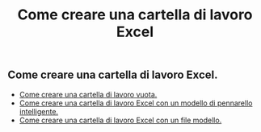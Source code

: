 ﻿---
title: Come creare una cartella di lavoro Excel
second_title: Aspose.Cells Cloud Documen
linktitle: Crea
type: docs
url: /it/workbook/create/
keywords: How to create an Excel workbook
description: Aspose.Cells Cloud REST API come creare una cartella di lavoro Excel. L'SDK supporta tipi di linguaggi di sviluppo. Includono Android, C#, Go, Java, NodeJS, Perl, PHP, Python, Ruby e swift
weight: 100
---
## Come creare una cartella di lavoro Excel.

- [Come creare una cartella di lavoro vuota.](/cells/it/workbook/create/empty-workbook/)
- [Come creare una cartella di lavoro Excel con un modello di pennarello intelligente.](/cells/it/workbook/create/smartmarker/)
- [Come creare una cartella di lavoro Excel con un file modello.](/cells/it/workbook/create/template-file/)
